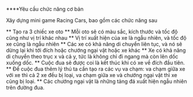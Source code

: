 ****Yêu cầu chức năng cơ bản

Xây dựng mini game Racing Cars, bao gồm các chức năng sau

** Tạo ra 3 chiếc xe oto
** Mỗi oto sẽ có màu sắc, kích thước và tốc độ cũng như vị trí khác nhau
** Vị trí xuất hiện của xe là ngẫu nhiên, và tốc độ xe cũng là ngẫu nhiên
** Các xe có khả năng di chuyển liên tục, và nó sẽ dừng lại khi tới đích hoặc chướng ngại vật hoặc xe khác
** Xe có khả năng di chuyển theo trục x và cả y, tức là không chỉ đi ngang mà còn lên dốc xuống dốc.
** Cuộc đua sẽ được coi là kết thúc khi có xe về đích đầu tiên.
** Để cuộc đua thêm lý thú ta cần tạo ra các vụ va chạm: va chạm giữa xe với xe thì cả 2 xe đều bị loại, va chạm giữa xe và chướng ngại vật thì xe cũng bị loại.
** Các chướng ngại vật là những tảng đá xuất hiện ngẫu nhiên trên đường đua.
